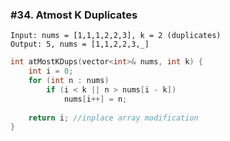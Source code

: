 ### #34. Atmost K Duplicates

```
Input: nums = [1,1,1,2,2,3], k = 2 (duplicates)
Output: 5, nums = [1,1,2,2,3,_]
```

```cpp
int atMostKDups(vector<int>& nums, int k) {
    int i = 0;
    for (int n : nums)
        if (i < k || n > nums[i - k])
            nums[i++] = n;
    
    return i; //inplace array modification
}
```
